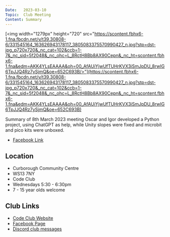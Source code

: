 ```yaml
---
Date:   2023-03-10
Topic:  Club Meeting
Content: Summary
---
```

[<img width="1279px" height="720" src="https://scontent.fbhx6-1.fna.fbcdn.net/v/t39.30808-6/331545164_163626943178117_3805083375570990427_n.jpg?stp=dst-jpg_p720x720&_nc_cat=102&ccb=1-7&_nc_sid=5f2048&_nc_ohc=L_8RctH8Bb8AX90Cepn&_nc_ht=scontent.fbhx6-1.fna&edm=AKK4YLsEAAAA&oh=00_AfAUiYjwUfTUHrKVX3iSmJpDU_8rwIG6TpJJQ4Rz7ySjmQ&oe=652C693B/>"](https://scontent.fbhx6-1.fna.fbcdn.net/v/t39.30808-6/331545164_163626943178117_3805083375570990427_n.jpg?stp=dst-jpg_p720x720&_nc_cat=102&ccb=1-7&_nc_sid=5f2048&_nc_ohc=L_8RctH8Bb8AX90Cepn&_nc_ht=scontent.fbhx6-1.fna&edm=AKK4YLsEAAAA&oh=00_AfAUiYjwUfTUHrKVX3iSmJpDU_8rwIG6TpJJQ4Rz7ySjmQ&oe=652C693B)

Summary of 8th March 2023 meeting
Oscar and Igor developed a Python project, using ChatGPT as help, while Unity slopes were fixed and microbit and pico kits were unboxed.

* [Facebook Link](https://www.facebook.com/720665616418529/posts/716949140123510)

## Location

* Curborough Community Centre
* WS13 7NY
* Code Club
* Wednesdays 5:30 - 6:30pm
* 7 - 15 year olds welcome

## Club Links

* [Code Club Website](https://lichfield-code-club.github.io/)
* [Facebook Page](https://www.facebook.com/LichfieldCoders)
* [Discord club messages](https://discord.gg/szz6xGK)
